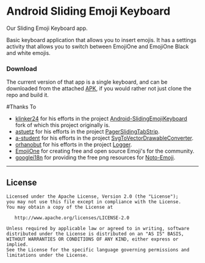 # Android Sliding Emoji Keyboard
Our Sliding Emoji Keyboard app.

Basic keyboard application that allows you to insert emojis. It has a settings activity that allows you to switch between EmojiOne and EmojiOne Black and white emojis.

### Download

The current version of that app is a single keyboard, and can be downloaded from the attached [APK](emoji-keyboard.apk), if you would rather not just clone the repo and build it.

#Thanks To
- [klinker24](https://github.com/klinker24) for his efforts in the project [Android-SlidingEmojiKeyboard](https://github.com/klinker24/Android-SlidingEmojiKeyboard) fork of which this project originally is.
- [astuetz](https://github.com/astuetz) for his efforts in the project [PagerSlidingTabStrip](https://github.com/astuetz/PagerSlidingTabStrip).
- [a-student](https://github.com/a-student) for his efforts in the project [SvgToVectorDrawableConverter](https://github.com/a-student/SvgToVectorDrawableConverter).
- [orhanobut](https://github.com/orhanobut) for his efforts in the project [Logger](https://github.com/orhanobut/logger).
- [EmojiOne](https://emojione.com) for creating free and open source Emoji's for the community.
- [googlei18n](https://github.com/googlei18n) for providing the free png resources for [Noto-Emoji](https://github.com/googlei18n/noto-emoji).


---

## License
    Licensed under the Apache License, Version 2.0 (the "License");
    you may not use this file except in compliance with the License.
    You may obtain a copy of the License at

       http://www.apache.org/licenses/LICENSE-2.0

    Unless required by applicable law or agreed to in writing, software
    distributed under the License is distributed on an "AS IS" BASIS,
    WITHOUT WARRANTIES OR CONDITIONS OF ANY KIND, either express or implied.
    See the License for the specific language governing permissions and
    limitations under the License.

